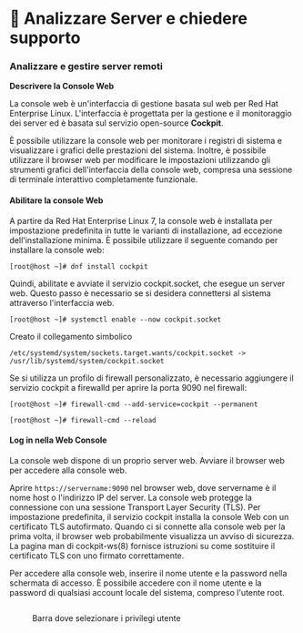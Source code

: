 # 📡 Analizzare Server e chiedere supporto

### Analizzare e gestire server remoti

**Descrivere la Console Web**

La console web è un'interfaccia di gestione basata sul web per Red Hat Enterprise Linux. L'interfaccia è progettata per la gestione e il monitoraggio dei server ed è basata sul servizio open-source **Cockpit**.

È possibile utilizzare la console web per monitorare i registri di sistema e visualizzare i grafici delle prestazioni del sistema. Inoltre, è possibile utilizzare il browser web per modificare le impostazioni utilizzando gli strumenti grafici dell'interfaccia della console web, compresa una sessione di terminale interattivo completamente funzionale.

#### Abilitare la console Web

A partire da Red Hat Enterprise Linux 7, la console web è installata per impostazione predefinita in tutte le varianti di installazione, ad eccezione dell'installazione minima. È possibile utilizzare il seguente comando per installare la console web:

`[root@host ~]# dnf install cockpit`&#x20;

Quindi, abilitate e avviate il servizio cockpit.socket, che esegue un server web. Questo passo è necessario se si desidera connettersi al sistema attraverso l'interfaccia web.

`[root@host ~]# systemctl enable --now cockpit.socket`&#x20;

Creato il collegamento simbolico&#x20;

`/etc/systemd/system/sockets.target.wants/cockpit.socket -> /usr/lib/systemd/system/cockpit.socket`&#x20;

Se si utilizza un profilo di firewall personalizzato, è necessario aggiungere il servizio cockpit a firewalld per aprire la porta 9090 nel firewall:

`[root@host ~]# firewall-cmd --add-service=cockpit --permanent`

`[root@host ~]# firewall-cmd --reload`

#### Log in nella Web Console

La console web dispone di un proprio server web. Avviare il browser web per accedere alla console web.

Aprire `https://servername:9090` nel browser web, dove servername è il nome host o l'indirizzo IP del server. La console web protegge la connessione con una sessione Transport Layer Security (TLS). Per impostazione predefinita, il servizio cockpit installa la console Web con un certificato TLS autofirmato. Quando ci si connette alla console web per la prima volta, il browser web probabilmente visualizza un avviso di sicurezza. La pagina man di cockpit-ws(8) fornisce istruzioni su come sostituire il certificato TLS con uno firmato correttamente.

Per accedere alla console web, inserire il nome utente e la password nella schermata di accesso. È possibile accedere con il nome utente e la password di qualsiasi account locale del sistema, compreso l'utente root.

<figure><img src="https://rol.redhat.com/rol/static/static_file_cache/rh124-9.0/support/cockpit_title_bar_privileged.png" alt=""><figcaption><p>Barra dove selezionare i privilegi utente</p></figcaption></figure>

